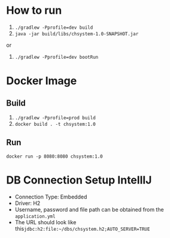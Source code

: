 # How to run

1. `./gradlew -Pprofile=dev build`
1. `java -jar build/libs/chsystem-1.0-SNAPSHOT.jar`

or

1. `./gradlew -Pprofile=dev bootRun`

# Docker Image

## Build

1. `./gradlew -Pprofile=prod build`
1. `docker build . -t chsystem:1.0`

## Run

`docker run -p 8080:8080 chsystem:1.0`

# DB Connection Setup IntellIJ

* Connection Type: Embedded
* Driver: H2
* Username, password and file path can be obtained from the `application.yml`
* The URL should look like this`jdbc:h2:file:~/dbs/chsystem.h2;AUTO_SERVER=TRUE`
